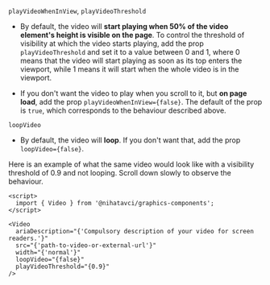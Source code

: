`playVideoWhenInView`, `playVideoThreshold`

- By default, the video will **start playing when 50% of the video element's height is visible on the page**.
  To control the threshold of visibility at which the video starts playing, add the prop `playVideoThreshold` and set it to a value between 0 and 1,
  where 0 means that the video will start playing as soon as its top enters the viewport, while 1 means it will start when the whole video is in the viewport.

- If you don't want the video to play when you scroll to it, but **on page load**, add the prop `playVideoWhenInView={false}`. The default of the prop is `true`,
  which corresponds to the behaviour described above.

`loopVideo`

- By default, the video will **loop**. If you don't want that, add the prop `loopVideo={false}`.

Here is an example of what the same video would look like with a visibility threshold of 0.9 and not looping. Scroll down slowly to observe the behaviour.

```svelte
<script>
  import { Video } from '@nihatavci/graphics-components';
</script>

<Video
  ariaDescription="{'Compulsory description of your video for screen readers.'}"
  src="{'path-to-video-or-external-url'}"
  width="{'normal'}"
  loopVideo="{false}"
  playVideoThreshold="{0.9}"
/>
```
